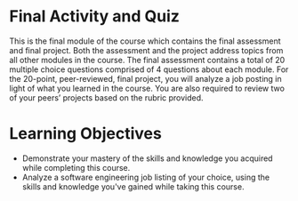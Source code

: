 # Final Activity and Quiz

This is the final module of the course which contains the final assessment and final project. Both the assessment and the project address topics from all other modules in the course. The final assessment contains a total of 20 multiple choice questions comprised of 4 questions about each module. For the 20-point, peer-reviewed, final project, you will analyze a job posting in light of what you learned in the course. You are also required to review two of your peers’ projects based on the rubric provided.

# Learning Objectives

- Demonstrate your mastery of the skills and knowledge you acquired while completing this course.
- Analyze a software engineering job listing of your choice, using the skills and knowledge you've gained while taking this course.